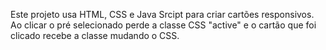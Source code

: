 Este projeto usa HTML, CSS e Java Srcipt para criar cartões responsivos. Ao clicar o pré selecionado perde a classe CSS "active" e o cartão que foi clicado recebe a classe mudando o CSS.
